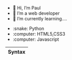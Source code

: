 - 👋 Hi, I’m Paul
- 👀 I’m a web developer
- 🌱 I’m currently learning....
<ul>
<li>:snake: Python</li>
<li>:computer: HTML5,CSS3</li>
<li>:computer: Javascript</li>
</ul>

| Syntax      |
| :----       |

<!---
arudu/arudu is a ✨ special ✨ repository because its `README.md` (this file) appears on your GitHub profile.
You can click the Preview link to take a look at your changes.
--->
